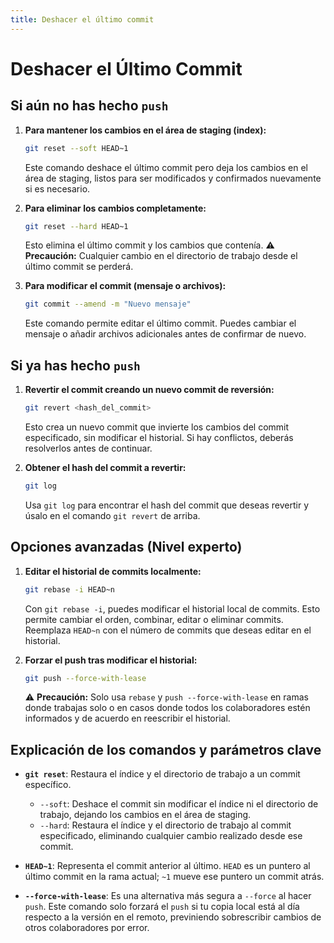 ```yaml
---
title: Deshacer el último commit
---
```



# Deshacer el Último Commit

## Si aún no has hecho `push`

1. **Para mantener los cambios en el área de staging (index):**
   ```bash
   git reset --soft HEAD~1
   ```
   Este comando deshace el último commit pero deja los cambios en el área de staging, listos para ser modificados y confirmados nuevamente si es necesario.

2. **Para eliminar los cambios completamente:**
   ```bash
   git reset --hard HEAD~1
   ```
   Esto elimina el último commit y los cambios que contenía. ⚠️ **Precaución:** Cualquier cambio en el directorio de trabajo desde el último commit se perderá.

3. **Para modificar el commit (mensaje o archivos):**
   ```bash
   git commit --amend -m "Nuevo mensaje"
   ```
   Este comando permite editar el último commit. Puedes cambiar el mensaje o añadir archivos adicionales antes de confirmar de nuevo.

## Si ya has hecho `push`

1. **Revertir el commit creando un nuevo commit de reversión:**
   ```bash
   git revert <hash_del_commit>
   ```
   Esto crea un nuevo commit que invierte los cambios del commit especificado, sin modificar el historial. Si hay conflictos, deberás resolverlos antes de continuar.

2. **Obtener el hash del commit a revertir:**
   ```bash
   git log
   ```
   Usa `git log` para encontrar el hash del commit que deseas revertir y úsalo en el comando `git revert` de arriba.

## Opciones avanzadas (Nivel experto)

1. **Editar el historial de commits localmente:**
   ```bash
   git rebase -i HEAD~n
   ```
   Con `git rebase -i`, puedes modificar el historial local de commits. Esto permite cambiar el orden, combinar, editar o eliminar commits. Reemplaza `HEAD~n` con el número de commits que deseas editar en el historial.

2. **Forzar el push tras modificar el historial:**
   ```bash
   git push --force-with-lease
   ```
   ⚠️ **Precaución:** Solo usa `rebase` y `push --force-with-lease` en ramas donde trabajas solo o en casos donde todos los colaboradores estén informados y de acuerdo en reescribir el historial.

## Explicación de los comandos y parámetros clave

- **`git reset`**: Restaura el índice y el directorio de trabajo a un commit específico.
   - `--soft`: Deshace el commit sin modificar el índice ni el directorio de trabajo, dejando los cambios en el área de staging.
   - `--hard`: Restaura el índice y el directorio de trabajo al commit especificado, eliminando cualquier cambio realizado desde ese commit.
   
- **`HEAD~1`**: Representa el commit anterior al último. `HEAD` es un puntero al último commit en la rama actual; `~1` mueve ese puntero un commit atrás.

- **`--force-with-lease`**: Es una alternativa más segura a `--force` al hacer `push`. Este comando solo forzará el `push` si tu copia local está al día respecto a la versión en el remoto, previniendo sobrescribir cambios de otros colaboradores por error.



